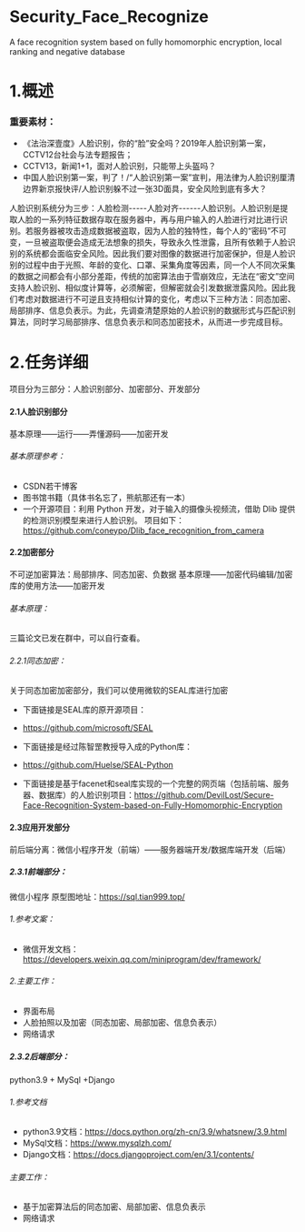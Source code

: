 # Security_Face_Recognize
A face recognition system based on fully homomorphic encryption, local ranking and  negative database

# 1.概述

### 重要素材：

 - 《法治深壹度》人脸识别，你的“脸”安全吗？2019年人脸识别第一案，CCTV12台社会与法专题报告；
 -  CCTV13，新闻1+1，面对人脸识别，只能带上头盔吗？ 
 - 中国人脸识别第一案，判了！/“人脸识别第一案”宣判，用法律为人脸识别厘清边界新京报快评/人脸识别躲不过一张3D面具，安全风险到底有多大？

人脸识别系统分为三步：人脸检测-----人脸对齐------人脸识别。人脸识别是提取人脸的一系列特征数据存取在服务器中，再与用户输入的人脸进行对比进行识别。若服务器被攻击造成数据被盗取，因为人脸的独特性，每个人的“密码”不可变，一旦被盗取便会造成无法想象的损失，导致永久性泄露，且所有依赖于人脸识别的系统都会面临安全风险。因此我们要对图像的数据进行加密保护，但是人脸识别的过程中由于光照、年龄的变化、口罩、采集角度等因素，同一个人不同次采集的数据之间都会有小部分差距，传统的加密算法由于雪崩效应，无法在“密文”空间支持人脸识别、相似度计算等，必须解密，但解密就会引发数据泄露风险。因此我们考虑对数据进行不可逆且支持相似计算的变化，考虑以下三种方法：同态加密、局部排序、信息负表示。为此，先调查清楚原始的人脸识别的数据形式与匹配识别算法，同时学习局部排序、信息负表示和同态加密技术，从而进一步完成目标。

# 2.任务详细
项目分为三部分：人脸识别部分、加密部分、开发部分

#### 2.1人脸识别部分
基本原理——运行——弄懂源码——加密开发
###### 基本原理参考：
- CSDN若干博客
- 图书馆书籍（具体书名忘了，熊航那还有一本）
- 一个开源项目：利用 Python 开发，对于输入的摄像头视频流，借助 Dlib 提供的检测识别模型来进行人脸识别。
项目如下：
https://github.com/coneypo/Dlib_face_recognition_from_camera


#### 2.2加密部分
不可逆加密算法：局部排序、同态加密、负数据
基本原理——加密代码编辑/加密库的使用方法——加密开发
###### 基本原理：
三篇论文已发在群中，可以自行查看。
###### 2.2.1同态加密：
关于同态加密加密部分，我们可以使用微软的SEAL库进行加密
- 下面链接是SEAL库的原开源项目：
- https://github.com/microsoft/SEAL

- 下面链接是经过陈智罡教授导入成的Python库：
- https://github.com/Huelse/SEAL-Python

- 下面链接是基于facenet和seal库实现的一个完整的网页端（包括前端、服务器、数据库）的人脸识别项目：https://github.com/DevilLost/Secure-Face-Recognition-System-based-on-Fully-Homomorphic-Encryption


#### 2.3应用开发部分
前后端分离：微信小程序开发（前端）——服务器端开发/数据库端开发（后端）
##### 2.3.1前端部分：
微信小程序
原型图地址：https://sql.tian999.top/
###### 1.参考文案：
- 微信开发文档：https://developers.weixin.qq.com/miniprogram/dev/framework/

###### 2.主要工作：
- 界面布局
- 人脸拍照以及加密（同态加密、局部加密、信息负表示）
- 网络请求

##### 2.3.2后端部分：
python3.9 + MySql +Django
###### 1.参考文档
- python3.9文档：https://docs.python.org/zh-cn/3.9/whatsnew/3.9.html
- MySql文档：https://www.mysqlzh.com/
- Django文档：https://docs.djangoproject.com/en/3.1/contents/

###### 主要工作：
- 基于加密算法后的同态加密、局部加密、信息负表示
- 网络请求



